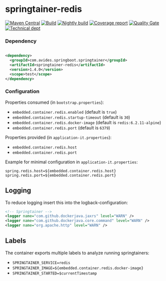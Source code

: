 # springtainer-redis

[![Maven Central](https://maven-badges.herokuapp.com/maven-central/com.avides.springboot.springtainer/springtainer-redis/badge.svg)](https://maven-badges.herokuapp.com/maven-central/com.avides.springboot.springtainer/springtainer-redis)
[![Build](https://github.com/springtainer/springtainer-redis/workflows/release/badge.svg)](https://github.com/springtainer/springtainer-redis/actions)
[![Nightly build](https://github.com/springtainer/springtainer-redis/workflows/nightly/badge.svg)](https://github.com/springtainer/springtainer-redis/actions)
[![Coverage report](https://sonarcloud.io/api/project_badges/measure?project=springtainer_springtainer-redis&metric=coverage)](https://sonarcloud.io/dashboard?id=springtainer_springtainer-redis)
[![Quality Gate](https://sonarcloud.io/api/project_badges/measure?project=springtainer_springtainer-redis&metric=alert_status)](https://sonarcloud.io/dashboard?id=springtainer_springtainer-redis)
[![Technical dept](https://sonarcloud.io/api/project_badges/measure?project=springtainer_springtainer-redis&metric=sqale_index)](https://sonarcloud.io/dashboard?id=springtainer_springtainer-redis)

### Dependency

```xml

<dependency>
  <groupId>com.avides.springboot.springtainer</groupId>
  <artifactId>springtainer-redis</artifactId>
  <version>1.4.0</version>
  <scope>test</scope>
</dependency>
```

### Configuration

Properties consumed (in `bootstrap.properties`):

- `embedded.container.redis.enabled` (default is `true`)
- `embedded.container.redis.startup-timeout` (default is `30`)
- `embedded.container.redis.docker-image` (default is `redis:6.2.11-alpine`)
- `embedded.container.redis.port` (default is `6379`)

Properties provided (in `application-it.properties`):

- `embedded.container.redis.host`
- `embedded.container.redis.port`

Example for minimal configuration in `application-it.properties`:

```
spring.redis.host=${embedded.container.redis.host} 
spring.redis.port=${embedded.container.redis.port}
```

## Logging

To reduce logging insert this into the logback-configuration:

```xml
<!-- Springtainer -->
<logger name="com.github.dockerjava.jaxrs" level="WARN" />
<logger name="com.github.dockerjava.core.command" level="WARN" />
<logger name="org.apache.http" level="WARN" />
```

## Labels

The container exports multiple labels to analyze running springtainers:

- `SPRINGTAINER_SERVICE=redis`
- `SPRINGTAINER_IMAGE=${embedded.container.redis.docker-image}`
- `SPRINGTAINER_STARTED=$currentTimestamp`
